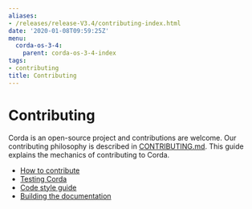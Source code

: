 ```yaml
---
aliases:
- /releases/release-V3.4/contributing-index.html
date: '2020-01-08T09:59:25Z'
menu:
  corda-os-3-4:
    parent: corda-os-3-4-index
tags:
- contributing
title: Contributing
---
```



# Contributing

Corda is an open-source project and contributions are welcome. Our contributing philosophy is described in
[CONTRIBUTING.md](https://github.com/corda/corda/blob/master/CONTRIBUTING.md). This guide explains the mechanics
of contributing to Corda.



* [How to contribute](contributing.md)
* [Testing Corda](testing.md)
* [Code style guide](codestyle.md)
* [Building the documentation](building-the-docs.md)



